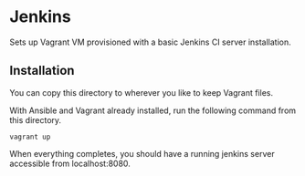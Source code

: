 # Jenkins

Sets up Vagrant VM provisioned with a basic Jenkins CI server installation.


## Installation

You can copy this directory to wherever you like to keep Vagrant files.

With Ansible and Vagrant already installed, run the following command from this directory.

```
vagrant up
```

When everything completes, you should have a running jenkins server accessible from localhost:8080.

